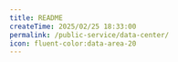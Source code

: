 ```yaml
---
title: README
createTime: 2025/02/25 18:33:00
permalink: /public-service/data-center/
icon: fluent-color:data-area-20
---
```

